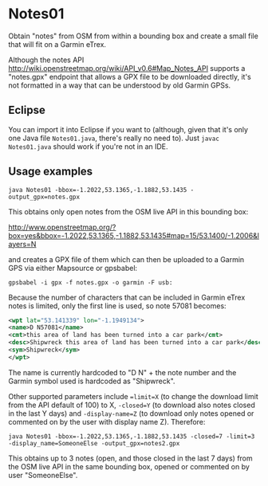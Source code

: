 Notes01
=======

Obtain "notes" from OSM from within a bounding box and create a small file that will fit on a Garmin eTrex.

Although the notes API http://wiki.openstreetmap.org/wiki/API_v0.6#Map_Notes_API supports a "notes.gpx" endpoint that allows a GPX file to be downloaded directly, it's not formatted in a way that can be understood by old Garmin GPSs.


Eclipse
-------
You can import it into Eclipse if you want to (although, given that it's only one Java file `Notes01.java`, there's really no need to).  Just `javac Notes01.java` should work if you're not in an IDE.


Usage examples
--------------
    java Notes01 -bbox=-1.2022,53.1365,-1.1882,53.1435 -output_gpx=notes.gpx

This obtains only open notes from the OSM live API in this bounding box:

http://www.openstreetmap.org/?box=yes&bbox=-1.2022,53.1365,-1.1882,53.1435#map=15/53.1400/-1.2006&layers=N

and creates a GPX file of them which can then be uploaded to a Garmin GPS via either Mapsource or gpsbabel:

    gpsbabel -i gpx -f notes.gpx -o garmin -F usb:

Because the number of characters that can be included in Garmin eTrex notes is limited, only the first line is used, so note 57081 becomes:

```xml
<wpt lat="53.141339" lon="-1.1949134">
<name>D N57081</name>
<cmt>this area of land has been turned into a car park</cmt>
<desc>Shipwreck this area of land has been turned into a car park</desc>
<sym>Shipwreck</sym>
</wpt>
```
The name is currently hardcoded to "D N" + the note number and the Garmin symbol used is hardcoded as "Shipwreck".

Other supported parameters include `=limit=X` (to change the download limit from the API default of 100) to X, `-closed=Y` (to download also notes closed in the last Y days) and `-display-name=Z` (to download only notes opened or commented on by the user with display name Z).  Therefore:

    java Notes01 -bbox=-1.2022,53.1365,-1.1882,53.1435 -closed=7 -limit=3 -display_name=SomeoneElse -output_gpx=notes2.gpx

This obtains up to 3 notes (open, and those closed in the last 7 days) from the OSM live API in the same bounding box, opened or commented on by user "SomeoneElse".
